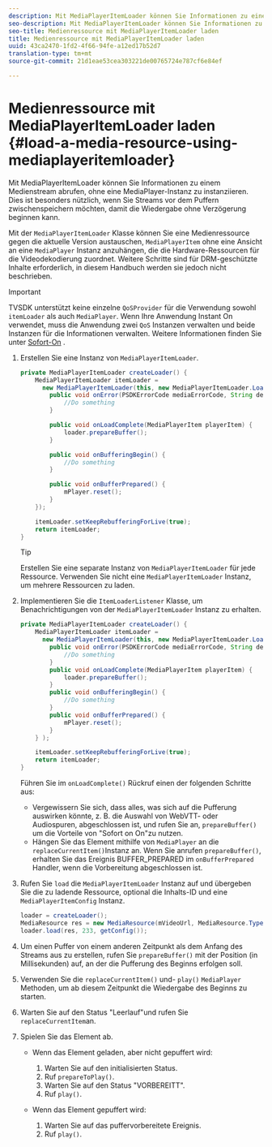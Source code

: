 ```yaml
---
description: Mit MediaPlayerItemLoader können Sie Informationen zu einem Medienstream abrufen, ohne eine MediaPlayer-Instanz zu instanziieren. Dies ist besonders nützlich, wenn Sie Streams vor dem Puffern zwischenspeichern möchten, damit die Wiedergabe ohne Verzögerung beginnen kann.
seo-description: Mit MediaPlayerItemLoader können Sie Informationen zu einem Medienstream abrufen, ohne eine MediaPlayer-Instanz zu instanziieren. Dies ist besonders nützlich, wenn Sie Streams vor dem Puffern zwischenspeichern möchten, damit die Wiedergabe ohne Verzögerung beginnen kann.
seo-title: Medienressource mit MediaPlayerItemLoader laden
title: Medienressource mit MediaPlayerItemLoader laden
uuid: 43ca2470-1fd2-4f66-94fe-a12ed17b52d7
translation-type: tm+mt
source-git-commit: 21d1eae53cea303221de00765724e787cf6e84ef

---
```



# Medienressource mit MediaPlayerItemLoader laden {#load-a-media-resource-using-mediaplayeritemloader}

Mit MediaPlayerItemLoader können Sie Informationen zu einem Medienstream abrufen, ohne eine MediaPlayer-Instanz zu instanziieren. Dies ist besonders nützlich, wenn Sie Streams vor dem Puffern zwischenspeichern möchten, damit die Wiedergabe ohne Verzögerung beginnen kann.

Mit der `MediaPlayerItemLoader` Klasse können Sie eine Medienressource gegen die aktuelle Version austauschen, `MediaPlayerItem` ohne eine Ansicht an eine `MediaPlayer` Instanz anzuhängen, die die Hardware-Ressourcen für die Videodekodierung zuordnet. Weitere Schritte sind für DRM-geschützte Inhalte erforderlich, in diesem Handbuch werden sie jedoch nicht beschrieben.

>[!IMPORTANT]
>
>TVSDK unterstützt keine einzelne `QoSProvider` für die Verwendung sowohl `itemLoader` als auch `MediaPlayer`. Wenn Ihre Anwendung Instant On verwendet, muss die Anwendung zwei `QoS` Instanzen verwalten und beide Instanzen für die Informationen verwalten. Weitere Informationen finden Sie unter [Sofort-On](../../content-playback-options/buffering-configuration/c-psdk-android-2.7-instant-on.md) .

1. Erstellen Sie eine Instanz von `MediaPlayerItemLoader`.

   ```java
   private MediaPlayerItemLoader createLoader() { 
       MediaPlayerItemLoader itemLoader =   
         new MediaPlayerItemLoader(this, new MediaPlayerItemLoader.LoaderListener() { 
           public void onError(PSDKErrorCode mediaErrorCode, String description) { 
               //Do something 
           } 
   
           public void onLoadComplete(MediaPlayerItem playerItem) { 
               loader.prepareBuffer(); 
           } 
   
           public void onBufferingBegin() { 
               //Do something 
           } 
   
           public void onBufferPrepared() { 
               mPlayer.reset(); 
           }  
       }); 
   
       itemLoader.setKeepRebufferingForLive(true); 
       return itemLoader; 
   } 
   ```

   >[!TIP]
   >
   >Erstellen Sie eine separate Instanz von `MediaPlayerItemLoader` für jede Ressource. Verwenden Sie nicht eine `MediaPlayerItemLoader` Instanz, um mehrere Ressourcen zu laden.

1. Implementieren Sie die `ItemLoaderListener` Klasse, um Benachrichtigungen von der `MediaPlayerItemLoader` Instanz zu erhalten.

   ```java
   private MediaPlayerItemLoader createLoader() { 
       MediaPlayerItemLoader itemLoader =   
         new MediaPlayerItemLoader(this, new MediaPlayerItemLoader.LoaderListener() { 
           public void onError(PSDKErrorCode mediaErrorCode, String description) { 
               //Do something 
           } 
           public void onLoadComplete(MediaPlayerItem playerItem) { 
               loader.prepareBuffer(); 
           } 
           public void onBufferingBegin() { 
               //Do something 
           } 
           public void onBufferPrepared() { 
               mPlayer.reset(); 
           }  
       } ); 
   
       itemLoader.setKeepRebufferingForLive(true); 
       return itemLoader; 
   }
   ```

   Führen Sie im `onLoadComplete()` Rückruf einen der folgenden Schritte aus:

   * Vergewissern Sie sich, dass alles, was sich auf die Pufferung auswirken könnte, z. B. die Auswahl von WebVTT- oder Audiospuren, abgeschlossen ist, und rufen Sie an, `prepareBuffer()` um die Vorteile von &quot;Sofort on On&quot;zu nutzen.
   * Hängen Sie das Element mithilfe von `MediaPlayer` an die `replaceCurrentItem()`Instanz an.
   Wenn Sie anrufen `prepareBuffer()`, erhalten Sie das Ereignis BUFFER_PREPARED im `onBufferPrepared` Handler, wenn die Vorbereitung abgeschlossen ist.

1. Rufen Sie `load` die `MediaPlayerItemLoader` Instanz auf und übergeben Sie die zu ladende Ressource, optional die Inhalts-ID und eine `MediaPlayerItemConfig` Instanz.

   ```java
   loader = createLoader(); 
   MediaResource res = new MediaResource(mVideoUrl, MediaResource.Type.HLS, metadata); 
   loader.load(res, 233, getConfig());
   ```

1. Um einen Puffer von einem anderen Zeitpunkt als dem Anfang des Streams aus zu erstellen, rufen Sie `prepareBuffer()` mit der Position (in Millisekunden) auf, an der die Pufferung des Beginns erfolgen soll.
1. Verwenden Sie die `replaceCurrentItem()` und- `play()` `MediaPlayer` Methoden, um ab diesem Zeitpunkt die Wiedergabe des Beginns zu starten.
1. Warten Sie auf den Status &quot;Leerlauf&quot;und rufen Sie `replaceCurrentItem`an.
1. Spielen Sie das Element ab.

   * Wenn das Element geladen, aber nicht gepuffert wird:

      1. Warten Sie auf den initialisierten Status.
      1. Ruf `prepareToPlay()`.
      1. Warten Sie auf den Status &quot;VORBEREITT&quot;.
      1. Ruf `play()`.
   * Wenn das Element gepuffert wird:

      1. Warten Sie auf das puffervorbereitete Ereignis.
      1. Ruf `play()`.